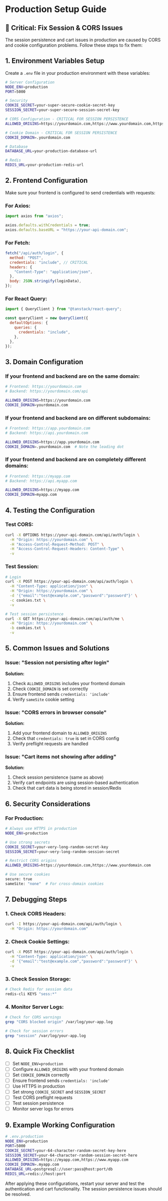 # Production Setup Guide

## 🚨 Critical: Fix Session & CORS Issues

The session persistence and cart issues in production are caused by CORS and cookie configuration problems. Follow these steps to fix them:

## 1. Environment Variables Setup

Create a `.env` file in your production environment with these variables:

```bash
# Server Configuration
NODE_ENV=production
PORT=5000

# Security
COOKIE_SECRET=your-super-secure-cookie-secret-key
SESSION_SECRET=your-super-secure-session-secret-key

# CORS Configuration - CRITICAL FOR SESSION PERSISTENCE
ALLOWED_ORIGINS=https://yourdomain.com,https://www.yourdomain.com,https://app.yourdomain.com

# Cookie Domain - CRITICAL FOR SESSION PERSISTENCE
COOKIE_DOMAIN=.yourdomain.com

# Database
DATABASE_URL=your-production-database-url

# Redis
REDIS_URL=your-production-redis-url
```

## 2. Frontend Configuration

Make sure your frontend is configured to send credentials with requests:

### For Axios:

```javascript
import axios from "axios";

axios.defaults.withCredentials = true;
axios.defaults.baseURL = "https://your-api-domain.com";
```

### For Fetch:

```javascript
fetch("/api/auth/login", {
  method: "POST",
  credentials: "include", // CRITICAL
  headers: {
    "Content-Type": "application/json",
  },
  body: JSON.stringify(loginData),
});
```

### For React Query:

```javascript
import { QueryClient } from "@tanstack/react-query";

const queryClient = new QueryClient({
  defaultOptions: {
    queries: {
      credentials: "include",
    },
  },
});
```

## 3. Domain Configuration

### If your frontend and backend are on the same domain:

```bash
# Frontend: https://yourdomain.com
# Backend: https://yourdomain.com/api

ALLOWED_ORIGINS=https://yourdomain.com
COOKIE_DOMAIN=yourdomain.com
```

### If your frontend and backend are on different subdomains:

```bash
# Frontend: https://app.yourdomain.com
# Backend: https://api.yourdomain.com

ALLOWED_ORIGINS=https://app.yourdomain.com
COOKIE_DOMAIN=.yourdomain.com  # Note the leading dot
```

### If your frontend and backend are on completely different domains:

```bash
# Frontend: https://myapp.com
# Backend: https://api.myapp.com

ALLOWED_ORIGINS=https://myapp.com
COOKIE_DOMAIN=myapp.com
```

## 4. Testing the Configuration

### Test CORS:

```bash
curl -X OPTIONS https://your-api-domain.com/api/auth/login \
  -H "Origin: https://yourdomain.com" \
  -H "Access-Control-Request-Method: POST" \
  -H "Access-Control-Request-Headers: Content-Type" \
  -v
```

### Test Session:

```bash
# Login
curl -X POST https://your-api-domain.com/api/auth/login \
  -H "Content-Type: application/json" \
  -H "Origin: https://yourdomain.com" \
  -d '{"email":"test@example.com","password":"password"}' \
  -c cookies.txt \
  -v

# Test session persistence
curl -X GET https://your-api-domain.com/api/auth/me \
  -H "Origin: https://yourdomain.com" \
  -b cookies.txt \
  -v
```

## 5. Common Issues and Solutions

### Issue: "Session not persisting after login"

**Solution:**

1. Check `ALLOWED_ORIGINS` includes your frontend domain
2. Check `COOKIE_DOMAIN` is set correctly
3. Ensure frontend sends `credentials: 'include'`
4. Verify `sameSite` cookie setting

### Issue: "CORS errors in browser console"

**Solution:**

1. Add your frontend domain to `ALLOWED_ORIGINS`
2. Check that `credentials: true` is set in CORS config
3. Verify preflight requests are handled

### Issue: "Cart items not showing after adding"

**Solution:**

1. Check session persistence (same as above)
2. Verify cart endpoints are using session-based authentication
3. Check that cart data is being stored in session/Redis

## 6. Security Considerations

### For Production:

```bash
# Always use HTTPS in production
NODE_ENV=production

# Use strong secrets
COOKIE_SECRET=your-very-long-random-secret-key
SESSION_SECRET=your-very-long-random-session-secret

# Restrict CORS origins
ALLOWED_ORIGINS=https://yourdomain.com,https://www.yourdomain.com

# Use secure cookies
secure: true
sameSite: "none"  # For cross-domain cookies
```

## 7. Debugging Steps

### 1. Check CORS Headers:

```bash
curl -I https://your-api-domain.com/api/auth/login \
  -H "Origin: https://yourdomain.com"
```

### 2. Check Cookie Settings:

```bash
curl -X POST https://your-api-domain.com/api/auth/login \
  -H "Content-Type: application/json" \
  -d '{"email":"test@example.com","password":"password"}' \
  -v
```

### 3. Check Session Storage:

```bash
# Check Redis for session data
redis-cli KEYS "sess:*"
```

### 4. Monitor Server Logs:

```bash
# Check for CORS warnings
grep "CORS blocked origin" /var/log/your-app.log

# Check for session errors
grep "session" /var/log/your-app.log
```

## 8. Quick Fix Checklist

- [ ] Set `NODE_ENV=production`
- [ ] Configure `ALLOWED_ORIGINS` with your frontend domain
- [ ] Set `COOKIE_DOMAIN` correctly
- [ ] Ensure frontend sends `credentials: 'include'`
- [ ] Use HTTPS in production
- [ ] Set strong `COOKIE_SECRET` and `SESSION_SECRET`
- [ ] Test CORS preflight requests
- [ ] Test session persistence
- [ ] Monitor server logs for errors

## 9. Example Working Configuration

```bash
# .env.production
NODE_ENV=production
PORT=5000
COOKIE_SECRET=your-64-character-random-secret-key-here
SESSION_SECRET=your-64-character-random-session-secret-here
ALLOWED_ORIGINS=https://myapp.com,https://www.myapp.com
COOKIE_DOMAIN=.myapp.com
DATABASE_URL=postgresql://user:pass@host:port/db
REDIS_URL=redis://host:port
```

After applying these configurations, restart your server and test the authentication and cart functionality. The session persistence issues should be resolved.
